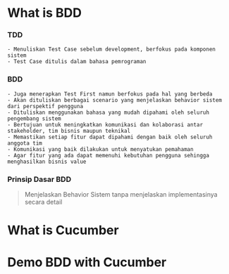# What is BDD

### TDD
    - Menuliskan Test Case sebelum development, berfokus pada komponen sistem
    - Test Case ditulis dalam bahasa pemrograman

### BDD
    - Juga menerapkan Test First namun berfokus pada hal yang berbeda
    - Akan dituliskan berbagai scenario yang menjelaskan behavior sistem dari perspektif pengguna
    - Dituliskan menggunakan bahasa yang mudah dipahami oleh seluruh pengembang sistem
    - Bertujuan untuk meningkatkan komunikasi dan kolaborasi antar stakeholder, tim bisnis maupun teknikal
    - Memastikan setiap fitur dapat dipahami dengan baik oleh seluruh anggota tim
    - Komunikasi yang baik dilakukan untuk menyatukan pemahaman
    - Agar fitur yang ada dapat memenuhi kebutuhan pengguna sehingga menghasilkan bisnis value

### Prinsip Dasar BDD
> Menjelaskan Behavior Sistem tanpa menjelaskan implementasinya secara detail

# What is Cucumber
# Demo BDD with Cucumber